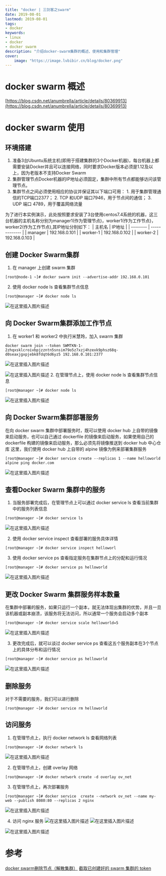 ```yaml
---
title: "docker | 三剑客之swarm" 
date: 2019-08-01
lastmod: 2019-08-01
tags: 
- docker
keywords:
- linux
- docker
- docker swarm
description: "介绍docker-swarm集群的概述、使用和集群管理" 
cover:
    image: "https://image.lvbibir.cn/blog/docker.png" 
---
```




# docker swarm 概述

[https://blog.csdn.net/anumbrella/article/details/80369913](https://blog.csdn.net/anumbrella/article/details/80369913)
# docker swarm 使用
## 环境搭建
1. 准备3台Ubuntu系统主机(即用于搭建集群的3个Docker机器)，每台机器上都需要安装Docker并且可以连接网络，同时要求Docker版本必须是1.12及以上，因为老版本不支持Docker Swarm
2. 集群管理节点Docker机器的IP地址必须固定，集群中所有节点都能够访问该管理节点。
3. 集群节点之间必须使用相应的协议并保证其以下端口可用：
   		1. 用于集群管理通信的TCP端口2377；
		2. TCP 和UDP 端口7946，用于节点间的通信；
		3. UDP 端口 4789，用于覆盖网络流量

为了进行本实例演示，此处按照要求安装了3台使用centos7.4系统的机器，这三台机器的主机名称分别为manager1(作为管理节点)，worker1(作为工作节点)，worker2(作为工作节点),其IP地址分别如下：
| 主机名   | IP地址        |
| -------- | ------------- |
| manager  | 192.168.0.101 |
| worker-1 | 192.168.0.102 |
| worker-2 | 192.168.0.103 |

## 创建 Docker Swarm集群
1. 在 manager 上创建 swarm 	集群

```
[root@node-1 ~]# docker swarm init --advertise-addr 192.168.0.101
```
2. 使用 docker node ls 查看集群节点信息

```
[root@manager ~]# docker node ls
```
![在这里插入图片描述](https://image.lvbibir.cn/blog/20190821213137271.png)
## 向 Docker Swarm集群添加工作节点
1. 在 worker1 和 worker2 中执行米慧玲，加入 swarm 集群

```
docker swarm join --token SWMTKN-1-2zhqxsklcroivbpjzzntn5snsim79o5z7xzj4hzexk9phsz68q-d0seaxjgxpjebk8fdqt6d6yz5 192.168.0.101:2377
```
![在这里插入图片描述](https://image.lvbibir.cn/blog/20190821214343274.png)

![在这里插入图片描述](https://image.lvbibir.cn/blog/20190821214404237.png)
2. 在管理节点上，使用 docker node ls 查看集群节点信息

```
[root@manager ~]# docker node ls
```
![在这里插入图片描述](https://image.lvbibir.cn/blog/20190821214938383.png)
## 向 Docker Swarm集群部署服务
在向 docker swarm 集群中部署服务时，既可以使用 docker hub 上自带的镜像来启动服务，也可以自己通过 dockerfile 的镜像来启动服务，如果使用自己的 dockerfile 构建的镜像来启动服务，那么必须先将镜像推送到 docker hub 中心仓库
这里，我们使用 docker hub 上自带的 alpine 镜像为例来部署集群服务

```
[root@manager ~]# docker service create --replicas 1 --name helloworld alpine ping docker.com
```
![在这里插入图片描述](https://image.lvbibir.cn/blog/20190821215535816.png)


## 查看Docker Swarm 集群中的服务

1. 当服务部署完成后，在管理节点上可以通过 docker service ls 查看当前集群中的服务列表信息

```
[root@manager ~]# docker service ls
```
![在这里插入图片描述](https://image.lvbibir.cn/blog/20190821215734721.png)

2. 使用 docker service inspect 查看部署的服务具体详情

```
[root@manager ~]# docker service inspect helloworl
```
3. 使用 docker service ps 查看指定服务在集群节点上的分配和运行情况

```
[root@manager ~]# docker service ps helloworld
```
![在这里插入图片描述](https://image.lvbibir.cn/blog/2019082122023695.png)
## 更改 Docker Swarm 集群服务样本数量

在集群中部署的服务，如果只运行一个副本，就无法体现出集群的优势，并且一旦该机器或副本崩溃，该服务将无法访问，所以通常一个服务会启动多个副本

```
[root@manager ~]# docker service scale helloworld=5
```
![在这里插入图片描述](https://image.lvbibir.cn/blog/2019082122061749.png)

3. 更改完成后，就可以谈过 docker service ps 查看这五个服务副本在3个节点上的具体分布和运行情况

```
[root@manager ~]# docker service ps helloworld
```
![在这里插入图片描述](https://image.lvbibir.cn/blog/20190821220742171.png)
## 删除服务
对于不需要的服务，我们可以进行删除

```
[root@manager ~]# docker service rm helloworld
```

## 访问服务
1. 在管理节点上，执行 docker network ls 查看网络列表

```
[root@manager ~]# docker network ls
```
![在这里插入图片描述](https://image.lvbibir.cn/blog/20190821221031576.png)

2. 在管理节点上，创建 overlay 网络

```
[root@manager ~]# docker network create -d overlay ov_net
```
3. 在管理节点上，再次部署服务

```
[root@manager ~]# docker service  create --network ov_net --name my-web --publish 8080:80 --replicas 2 nginx
```
![在这里插入图片描述](https://image.lvbibir.cn/blog/20190821222655390.png)

4. 访问 nginx 服务
![在这里插入图片描述](https://image.lvbibir.cn/blog/20190821223028930.png)
![在这里插入图片描述](https://image.lvbibir.cn/blog/20190821223039274.png)

![在这里插入图片描述](https://image.lvbibir.cn/blog/20190821223050917.png)

# 参考

[docker swarm删除节点（解散集群）](https://blog.csdn.net/xiunai78/article/details/89471100)
[截取已创建好的 swarm 集群的 token](https://blog.csdn.net/CSDN_duomaomao/article/details/73393541)
